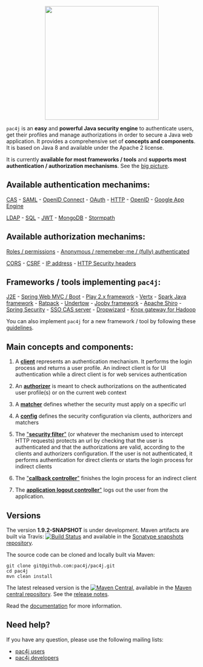 <p align="center">
  <img src="https://pac4j.github.io/pac4j/img/logo.png" width="300" />
</p>

`pac4j` is an **easy** and **powerful Java security engine** to authenticate users, get their profiles and manage authorizations in order to secure a Java web application. It provides a comprehensive set of **concepts and components**. It is based on Java 8 and available under the Apache 2 license.

It is currently **available for most frameworks / tools** and **supports most authentication / authorization mechanisms**. See the [big picture](https://github.com/pac4j/pac4j/wiki/Big-picture).

## Available authentication mechanims:

[CAS](https://github.com/pac4j/pac4j/wiki/CAS-protocol) - [SAML](https://github.com/pac4j/pac4j/wiki/SAML-protocol) - [OpenID Connect](https://github.com/pac4j/pac4j/wiki/OpenID-Connect-protocol) - [OAuth](https://github.com/pac4j/pac4j/wiki/Other-clients) - [HTTP](https://github.com/pac4j/pac4j/wiki/Other-clients) - [OpenID](https://github.com/pac4j/pac4j/wiki/Other-clients) - [Google App Engine](https://github.com/pac4j/pac4j/wiki/Other-clients)

[LDAP](https://github.com/pac4j/pac4j/wiki/Authenticators) - [SQL](https://github.com/pac4j/pac4j/wiki/Authenticators) - [JWT](https://github.com/pac4j/pac4j/wiki/Authenticators) - [MongoDB](https://github.com/pac4j/pac4j/wiki/Authenticators) - [Stormpath](https://github.com/pac4j/pac4j/wiki/Authenticators)


## Available authorization mechanims:

[Roles / permissions](https://github.com/pac4j/pac4j/wiki/Authorizers) - [Anonymous / rememeber-me / (fully) authenticated](https://github.com/pac4j/pac4j/wiki/Authorizers)

[CORS](https://github.com/pac4j/pac4j/wiki/Authorizers) - [CSRF](https://github.com/pac4j/pac4j/wiki/Authorizers) - [IP address](https://github.com/pac4j/pac4j/wiki/Authorizers) - [HTTP Security headers](https://github.com/pac4j/pac4j/wiki/Authorizers)


## Frameworks / tools implementing `pac4j`:

[J2E](https://github.com/pac4j/j2e-pac4j) - [Spring Web MVC / Boot](https://github.com/pac4j/spring-webmvc-pac4j) - [Play 2.x framework](https://github.com/pac4j/play-pac4j) - [Vertx](https://github.com/pac4j/vertx-pac4j) - [Spark Java framework](https://github.com/pac4j/spark-pac4j) - [Ratpack](http://ratpack.io/manual/current/pac4j.html#pac4j) - [Undertow](https://github.com/pac4j/undertow-pac4j) - [Jooby framework](http://jooby.org/doc/pac4j) - [Apache Shiro](https://github.com/bujiio/buji-pac4j) - [Spring Security](https://github.com/pac4j/spring-security-pac4j) - [SSO CAS server](https://apereo.github.io/cas/4.2.x/integration/Delegate-Authentication.html) - [Dropwizard](https://github.com/evnm/dropwizard-pac4j) - [Knox gateway for Hadoop](http://knox.apache.org/books/knox-0-9-0/user-guide.html#Pac4j+Provider+-+CAS+/+OAuth+/+SAML+/+OpenID+Connect)

You can also implement `pac4j` for a new framework / tool by following these [guidelines](https://github.com/pac4j/pac4j/wiki/How-to-implement-pac4j-for-a-new-framework---tool).


## Main concepts and components:

1) A [**client**](https://github.com/pac4j/pac4j/wiki/Clients) represents an authentication mechanism. It performs the login process and returns a user profile. An indirect client is for UI authentication while a direct client is for web services authentication

2) An [**authorizer**](https://github.com/pac4j/pac4j/wiki/Authorizers) is meant to check authorizations on the authenticated user profile(s) or on the current web context

3) A [**matcher**](https://github.com/pac4j/pac4j/wiki/Matchers) defines whether the security must apply on a specific url

4) A [**config**](https://github.com/pac4j/pac4j/blob/master/pac4j-core/src/main/java/org/pac4j/core/config/Config.java) defines the security configuration via clients, authorizers and matchers

5) The ["**security filter**"](https://github.com/pac4j/pac4j/blob/master/pac4j-core/src/main/java/org/pac4j/core/engine/DefaultSecurityLogic.java) (or whatever the mechanism used to intercept HTTP requests) protects an url by checking that the user is authenticated and that the authorizations are valid, according to the clients and authorizers configuration. If the user is not authenticated, it performs authentication for direct clients or starts the login process for indirect clients

6) The ["**callback controller**"](https://github.com/pac4j/pac4j/blob/master/pac4j-core/src/main/java/org/pac4j/core/engine/DefaultCallbackLogic.java) finishes the login process for an indirect client

7) The [**application logout controller**"](https://github.com/pac4j/pac4j/blob/master/pac4j-core/src/main/java/org/pac4j/core/engine/DefaultApplicationLogoutLogic.java) logs out the user from the application.


## Versions

The version **1.9.2-SNAPSHOT** is under development. Maven artifacts are built via Travis: [![Build Status](https://travis-ci.org/pac4j/pac4j.png?branch=master)](https://travis-ci.org/pac4j/pac4j) and available in the [Sonatype snapshots repository](https://oss.sonatype.org/content/repositories/snapshots/org/pac4j).

The source code can be cloned and locally built via Maven:

```shell
git clone git@github.com:pac4j/pac4j.git
cd pac4j
mvn clean install
```

The latest released version is the [![Maven Central](https://maven-badges.herokuapp.com/maven-central/org.pac4j/pac4j/badge.svg?style=flat)](https://maven-badges.herokuapp.com/maven-central/org.pac4j/pac4j), available in the [Maven central repository](http://search.maven.org/#search%7Cga%7C1%7Cpac4j-). See the [release notes](https://github.com/pac4j/pac4j/wiki/Versions).

Read the [documentation](https://github.com/pac4j/pac4j/wiki) for more information.


## Need help?

If you have any question, please use the following mailing lists:
- [pac4j users](https://groups.google.com/forum/?hl=en#!forum/pac4j-users)
- [pac4j developers](https://groups.google.com/forum/?hl=en#!forum/pac4j-dev)
